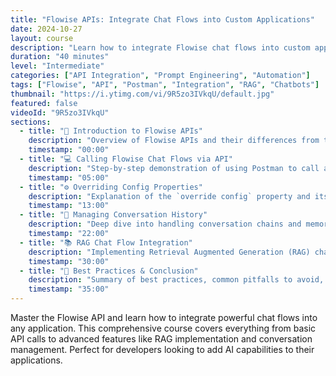 ```yaml
---
title: "Flowise APIs: Integrate Chat Flows into Custom Applications"
date: 2024-10-27
layout: course
description: "Learn how to integrate Flowise chat flows into custom applications and platforms using their API endpoints. This video covers using Postman to test the APIs, overriding values, RAG chat flows, and handling conversation chains."
duration: "40 minutes"
level: "Intermediate"
categories: ["API Integration", "Prompt Engineering", "Automation"]
tags: ["Flowise", "API", "Postman", "Integration", "RAG", "Chatbots"]
thumbnail: "https://i.ytimg.com/vi/9R5zo3IVkqU/default.jpg"
featured: false
videoId: "9R5zo3IVkqU"
sections:
  - title: "🚀 Introduction to Flowise APIs"
    description: "Overview of Flowise APIs and their differences from the embed API. Discussion of use cases, including custom code integration, workflow automation tools, and other AI chat platforms."
    timestamp: "00:00"
  - title: "💻 Calling Flowise Chat Flows via API"
    description: "Step-by-step demonstration of using Postman to call a simple LLM chain. Explains how to make POST requests, set headers, and handle JSON responses. Includes example using a company name generator."
    timestamp: "05:00"
  - title: "⚙️ Overriding Config Properties"
    description: "Explanation of the `override config` property and its use in dynamically changing properties of chat flow nodes, such as the model used (e.g., switching between GPT-3.5 Turbo and GPT-4). Introduction to Langchain for analyzing model usage."
    timestamp: "13:00"
  - title: "🔄 Managing Conversation History"
    description: "Deep dive into handling conversation chains and memory in Flowise API calls. Learn how to maintain context across multiple interactions."
    timestamp: "22:00"
  - title: "📚 RAG Chat Flow Integration"
    description: "Implementing Retrieval Augmented Generation (RAG) chat flows through the API. Covers document processing, embedding generation, and vector storage."
    timestamp: "30:00"
  - title: "🎯 Best Practices & Conclusion"
    description: "Summary of best practices, common pitfalls to avoid, and tips for production deployment of Flowise API integrations."
    timestamp: "35:00"
---
```


Master the Flowise API and learn how to integrate powerful chat flows into any application. This comprehensive course covers everything from basic API calls to advanced features like RAG implementation and conversation management. Perfect for developers looking to add AI capabilities to their applications.
